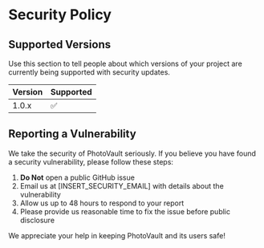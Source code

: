 # Security Policy

## Supported Versions

Use this section to tell people about which versions of your project are currently being supported with security updates.

| Version | Supported          |
| ------- | ------------------ |
| 1.0.x   | :white_check_mark: |

## Reporting a Vulnerability

We take the security of PhotoVault seriously. If you believe you have found a security vulnerability, please follow these steps:

1. **Do Not** open a public GitHub issue
2. Email us at [INSERT_SECURITY_EMAIL] with details about the vulnerability
3. Allow us up to 48 hours to respond to your report
4. Please provide us reasonable time to fix the issue before public disclosure

We appreciate your help in keeping PhotoVault and its users safe!
